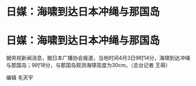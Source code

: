 # 日媒：海啸到达日本冲绳与那国岛

# 日媒：海啸到达日本冲绳与那国岛

据央视新闻消息，据日本广播协会报道，当地时间4月3日9时14分，海啸到达冲绳与那国岛；9时18分，与那国岛观测海啸高度为30cm。（总台记者 王萌）

编辑 毛天宇

